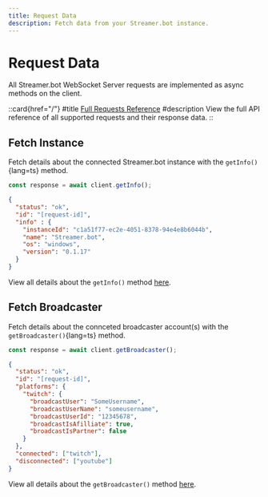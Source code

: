 ```yaml
---
title: Request Data
description: Fetch data from your Streamer.bot instance.
---
```


# Request Data

All Streamer.bot WebSocket Server requests are implemented as async methods on the client.

::card{href="/"}
#title
[Full Requests Reference](/guide/api/requests)
#description
View the full API reference of all supported requests and their response data.
::

## Fetch Instance

Fetch details about the connected Streamer.bot instance with the `getInfo()`{lang=ts} method.

```ts [Request]
const response = await client.getInfo();
```

```json [Response]
{
  "status": "ok",
  "id": "[request-id]",
  "info" : {
    "instanceId": "c1a51f77-ec2e-4051-8378-94e4e8b6044b",
    "name": "Streamer.bot",
    "os": "windows",
    "version": "0.1.17"
  }
}
```

View all details about the `getInfo()` method [here](/guide/api/requests#get-info).

## Fetch Broadcaster

Fetch details about the connceted broadcaster account(s) with the `getBroadcaster()`{lang=ts} method.

```ts [Request]
const response = await client.getBroadcaster();
```

```json [Response]
{
  "status": "ok",
  "id": "[request-id]",
  "platforms": {
    "twitch": {
      "broadcastUser": "SomeUsername",
      "broadcastUserName": "someusername",
      "broadcastUserId": "12345678",
      "broadcastIsAfilliate": true,
      "broadcastIsPartner": false
    }
  },
  "connected": ["twitch"],
  "disconnected": ["youtube"]
}
```

View all details about the `getBroadcaster()` method [here](/guide/api/requests#get-broadcaster).